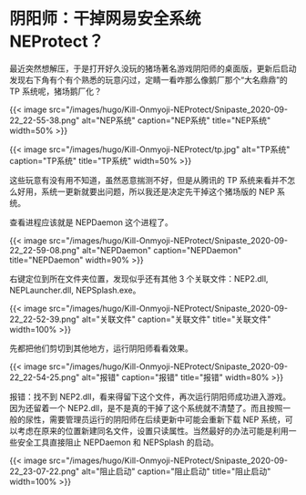 # 阴阳师：干掉网易安全系统 NEProtect？


最近突然想解压，于是打开好久没玩的猪场著名游戏阴阳师的桌面版，更新后启动发现右下角有个有个熟悉的玩意闪过，定睛一看咋那么像鹅厂那个“大名鼎鼎”的 TP 系统呢，猪场鹅厂化？

<!--more-->

{{< image src="/images/hugo/Kill-Onmyoji-NEProtect/Snipaste_2020-09-22_22-55-38.png" alt="NEP系统" caption="NEP系统" title="NEP系统" width=50% >}}

{{< image src="/images/hugo/Kill-Onmyoji-NEProtect/tp.jpg" alt="TP系统" caption="TP系统" title="TP系统" width=50% >}}

这些玩意有没有用不知道，虽然恶意揣测不好，但是从腾讯的 TP 系统来看并不怎么好用，系统一更新就要出问题，所以我还是决定先干掉这个猪场版的 NEP 系统。

查看进程应该就是 NEPDaemon 这个进程了。

{{< image src="/images/hugo/Kill-Onmyoji-NEProtect/Snipaste_2020-09-22_22-59-08.png" alt="NEPDaemon" caption="NEPDaemon" title="NEPDaemon" width=90% >}}

右键定位到所在文件夹位置，发现似乎还有其他 3 个关联文件：NEP2.dll, NEPLauncher.dll, NEPSplash.exe。

{{< image src="/images/hugo/Kill-Onmyoji-NEProtect/Snipaste_2020-09-22_22-52-39.png" alt="关联文件" caption="关联文件" title="关联文件" width=100% >}}

先都把他们剪切到其他地方，运行阴阳师看看效果。

{{< image src="/images/hugo/Kill-Onmyoji-NEProtect/Snipaste_2020-09-22_22-54-25.png" alt="报错" caption="报错" title="报错" width=80% >}}

报错：找不到 NEP2.dll，看来得留下这个文件，再次运行阴阳师成功进入游戏。因为还留着一个 NEP2.dll，是不是真的干掉了这个系统就不清楚了。而且按照一般的尿性，需要管理员运行的阴阳师在后续更新中可能会重新下载 NEP 系统，可以考虑在原来的位置新建同名文件，设置只读属性。当然最好的办法可能是利用一些安全工具直接阻止 NEPDaemon 和 NEPSplash 的启动。

{{< image src="/images/hugo/Kill-Onmyoji-NEProtect/Snipaste_2020-09-22_23-07-22.png" alt="阻止启动" caption="阻止启动" title="阻止启动" width=100% >}}

